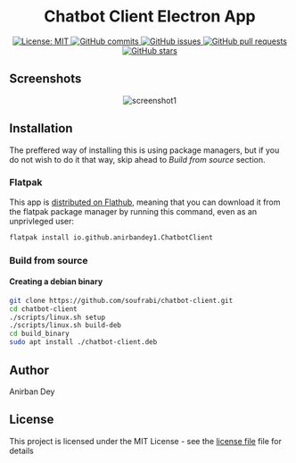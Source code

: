 <h1 align="center"> Chatbot Client Electron App </h1> 

<p align="center">
  <a href="https://opensource.org/licenses/MIT">
    <img alt="License: MIT" src="https://img.shields.io/badge/License-MIT-blue.svg">
  </a>

  <a href="https://github.com/soufrabi/chatbot-client/commits/master">
    <img alt="GitHub commits" src="https://img.shields.io/github/commit-activity/y/soufrabi/chatbot-client?color=red&label=commits">
  </a>

  <a href="https://github.com/soufrabi/chatbot-client/issues">
    <img alt="GitHub issues" src="https://img.shields.io/github/issues/soufrabi/chatbot-client?color=important">
  </a>
  <a href="https://github.com/soufrabi/chatbot-client/pulls">
    <img alt="GitHub pull requests" src="https://img.shields.io/github/issues-pr/soufrabi/chatbot-client?color=blueviolet">
  </a>

  <a href="https://github.com/soufrabi/chatbot-client/stargazers">
    <img alt="GitHub stars" src="https://img.shields.io/github/stars/soufrabi/chatbot-client?style=social">
  </a>
</p>

## Screenshots
<div align="center" style=""> 
  <img alt="screenshot1" style="max-width:40vw;" src="https://soufrabi.github.io/assets/chatbot-client/screenshots/login_page.png">
  <!-- <img alt="screenshot1" style="max-width:40vw;" src="https://soufrabi.github.io/assets/chatbot-client/screenshots/screenshot2.png"> -->
</div>

## Installation
The preffered way of installing this is using package managers, but if you do not wish to do it that way, skip ahead to *Build from source* section.

### Flatpak

This app is [distributed on Flathub](https://flathub.org/apps/io.github.anirbandey1.ChatbotClient),
meaning that you can download it from the flatpak package manager by running this command, even as an unprivleged user:
```sh
flatpak install io.github.anirbandey1.ChatbotClient
```

### Build from source

#### Creating a debian binary

```sh
git clone https://github.com/soufrabi/chatbot-client.git
cd chatbot-client
./scripts/linux.sh setup
./scripts/linux.sh build-deb
cd build_binary
sudo apt install ./chatbot-client.deb
```

## Author

<a href = "https://anirbandey.net" style="text-decoration: none; color: inherit;">Anirban Dey</a>

## License

This project is licensed under the MIT License - see the [license file](./LICENSE) file for details
